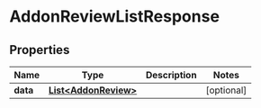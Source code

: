 

# AddonReviewListResponse


## Properties

Name | Type | Description | Notes
------------ | ------------- | ------------- | -------------
**data** | [**List&lt;AddonReview&gt;**](AddonReview.md) |  |  [optional]



